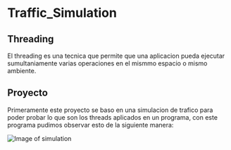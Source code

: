 # Traffic_Simulation
## Threading 

El threading es una tecnica que permite que una aplicacion pueda ejecutar sumultaniamente 
varias operaciones en el mismmo espacio o mismo ambiente.

## Proyecto

Primeramente este proyecto se baso en una simulacion de trafico para poder probar lo que son
los threads aplicados en un programa, con este programa pudimos observar esto de la siguiente manera:

![Image of simulation](https://github.com/[fva062001]/[Traffic_Simulation]/blob/[main]/Images/traffic_simulation.jpg?raw=true)
